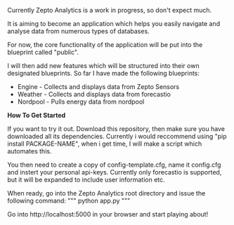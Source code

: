 Currently Zepto Analytics is a work in progress, so don't expect much. 

It is aiming to become an application which helps you easily navigate and analyse data from numerous types of databases. 

For now, the core functionality of the application will be put into the blueprint called "public".

I will then add new features which will be structured into their own designated blueprints. So far I have made the following blueprints:

- Engine - Collects and displays data from Zepto Sensors
- Weather - Collects and displays data from forecastio
- Nordpool - Pulls energy data from nordpool

**How To Get Started**

If you want to try it out. Download this repository, then make sure you have downloaded all its dependencies. Currently i would reccommend using "pip install PACKAGE-NAME", when i get time, I will make a script which automates this. 

You then need to create a copy of config-template.cfg, name it config.cfg and instert your personal api-keys. Currently only forecastio is supported, but it will be expanded to include user information etc. 

When ready, go into the Zepto Analytics root directory and issue the following command:
"""
python app.py
"""

Go into http://localhost:5000 in your browser and start playing about!
